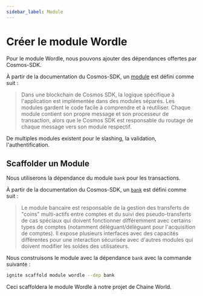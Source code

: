 ```yaml
---
sidebar_label: Module
---
```


# Créer le module Wordle

Pour le module Wordle, nous pouvons ajouter des dépendances offertes par Cosmos-SDK.

À partir de la documentation du Cosmos-SDK, un [module](https://docs.ignite.com/guide/nameservice#cosmos-sdk-modules) est défini comme suit :

> Dans une blockchain de Cosmos SDK, la logique spécifique à l'application est implémentée dans des modules séparés. Les modules gardent le code facile à comprendre et à réutiliser. Chaque module contient son propre message et son processeur de transaction, alors que le Cosmos SDK  est responsable du routage de chaque message vers son module respectif.

De multiples modules existent pour le slashing, la validation, l'authentification.

## Scaffolder un Module

Nous utiliserons la dépendance du module `bank` pour les transactions.

À partir de la documentation du Cosmos-SDK, un [`bank`](https://docs.cosmos.network/master/modules/bank/) est défini comme suit :

> Le module bancaire est responsable de la gestion des transferts de "coins" multi-actifs entre comptes et du suivi des pseudo-transferts de cas spéciaux qui doivent fonctionner différemment avec certains types de comptes (notamment déléguant/délèguant pour l'acquisition de comptes). Il expose plusieurs interfaces avec des capacités différentes pour une interaction sécurisée avec d'autres modules qui doivent modifier les soldes des utilisateurs.

Nous construisons le module avec la dépendance `bank` avec la commande suivante :

```sh
ignite scaffold module wordle --dep bank
```

Ceci scaffoldera le module Wordle à notre projet de Chaine World.
